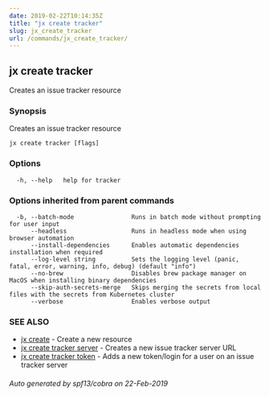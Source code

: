 ```yaml
---
date: 2019-02-22T10:14:35Z
title: "jx create tracker"
slug: jx_create_tracker
url: /commands/jx_create_tracker/
---
```

## jx create tracker

Creates an issue tracker resource

### Synopsis

Creates an issue tracker resource

```
jx create tracker [flags]
```

### Options

```
  -h, --help   help for tracker
```

### Options inherited from parent commands

```
  -b, --batch-mode                Runs in batch mode without prompting for user input
      --headless                  Runs in headless mode when using browser automation
      --install-dependencies      Enables automatic dependencies installation when required
      --log-level string          Sets the logging level (panic, fatal, error, warning, info, debug) (default "info")
      --no-brew                   Disables brew package manager on MacOS when installing binary dependencies
      --skip-auth-secrets-merge   Skips merging the secrets from local files with the secrets from Kubernetes cluster
      --verbose                   Enables verbose output
```

### SEE ALSO

* [jx create](/commands/jx_create/)	 - Create a new resource
* [jx create tracker server](/commands/jx_create_tracker_server/)	 - Creates a new issue tracker server URL
* [jx create tracker token](/commands/jx_create_tracker_token/)	 - Adds a new token/login for a user on an issue tracker server

###### Auto generated by spf13/cobra on 22-Feb-2019
